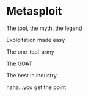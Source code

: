 # Metasploit

The tool, the myth, the legend

Exploitation made easy

The one-tool-army

The GOAT

The best in industry

haha...you get the point
